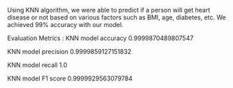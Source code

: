 Using KNN algorithm, we were able to predict if a person will get heart disease or not based on various factors such as BMI, age, diabetes, etc. We achieved 99% accuracy with our model.

Evaluation Metrics :
KNN model accuracy 0.9999870489807547

KNN model precision 0.9999859127151832

KNN model recall 1.0

KNN model F1 score 0.9999929563079784
